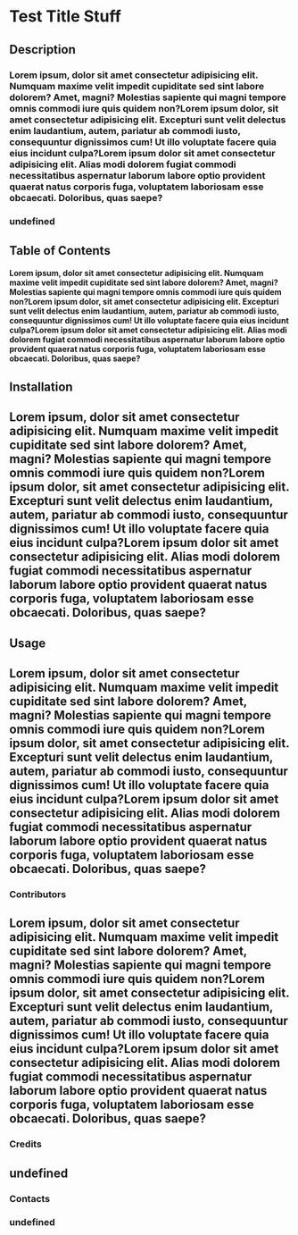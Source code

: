 # Test Title Stuff

## Description
### Lorem ipsum, dolor sit amet consectetur adipisicing elit. Numquam maxime velit impedit cupiditate sed sint labore dolorem? Amet, magni? Molestias sapiente qui magni tempore omnis commodi iure quis quidem non?Lorem ipsum dolor, sit amet consectetur adipisicing elit. Excepturi sunt velit delectus enim laudantium, autem, pariatur ab commodi iusto, consequuntur dignissimos cum! Ut illo voluptate facere quia eius incidunt culpa?Lorem ipsum dolor sit amet consectetur adipisicing elit. Alias modi dolorem fugiat commodi necessitatibus aspernatur laborum labore optio provident quaerat natus corporis fuga, voluptatem laboriosam esse obcaecati. Doloribus, quas saepe?

### undefined

## Table of Contents
#### Lorem ipsum, dolor sit amet consectetur adipisicing elit. Numquam maxime velit impedit cupiditate sed sint labore dolorem? Amet, magni? Molestias sapiente qui magni tempore omnis commodi iure quis quidem non?Lorem ipsum dolor, sit amet consectetur adipisicing elit. Excepturi sunt velit delectus enim laudantium, autem, pariatur ab commodi iusto, consequuntur dignissimos cum! Ut illo voluptate facere quia eius incidunt culpa?Lorem ipsum dolor sit amet consectetur adipisicing elit. Alias modi dolorem fugiat commodi necessitatibus aspernatur laborum labore optio provident quaerat natus corporis fuga, voluptatem laboriosam esse obcaecati. Doloribus, quas saepe?

## Installation
## Lorem ipsum, dolor sit amet consectetur adipisicing elit. Numquam maxime velit impedit cupiditate sed sint labore dolorem? Amet, magni? Molestias sapiente qui magni tempore omnis commodi iure quis quidem non?Lorem ipsum dolor, sit amet consectetur adipisicing elit. Excepturi sunt velit delectus enim laudantium, autem, pariatur ab commodi iusto, consequuntur dignissimos cum! Ut illo voluptate facere quia eius incidunt culpa?Lorem ipsum dolor sit amet consectetur adipisicing elit. Alias modi dolorem fugiat commodi necessitatibus aspernatur laborum labore optio provident quaerat natus corporis fuga, voluptatem laboriosam esse obcaecati. Doloribus, quas saepe?

## Usage
## Lorem ipsum, dolor sit amet consectetur adipisicing elit. Numquam maxime velit impedit cupiditate sed sint labore dolorem? Amet, magni? Molestias sapiente qui magni tempore omnis commodi iure quis quidem non?Lorem ipsum dolor, sit amet consectetur adipisicing elit. Excepturi sunt velit delectus enim laudantium, autem, pariatur ab commodi iusto, consequuntur dignissimos cum! Ut illo voluptate facere quia eius incidunt culpa?Lorem ipsum dolor sit amet consectetur adipisicing elit. Alias modi dolorem fugiat commodi necessitatibus aspernatur laborum labore optio provident quaerat natus corporis fuga, voluptatem laboriosam esse obcaecati. Doloribus, quas saepe?

### Contributors
## Lorem ipsum, dolor sit amet consectetur adipisicing elit. Numquam maxime velit impedit cupiditate sed sint labore dolorem? Amet, magni? Molestias sapiente qui magni tempore omnis commodi iure quis quidem non?Lorem ipsum dolor, sit amet consectetur adipisicing elit. Excepturi sunt velit delectus enim laudantium, autem, pariatur ab commodi iusto, consequuntur dignissimos cum! Ut illo voluptate facere quia eius incidunt culpa?Lorem ipsum dolor sit amet consectetur adipisicing elit. Alias modi dolorem fugiat commodi necessitatibus aspernatur laborum labore optio provident quaerat natus corporis fuga, voluptatem laboriosam esse obcaecati. Doloribus, quas saepe?

### Credits
## undefined

### Contacts
### undefined
